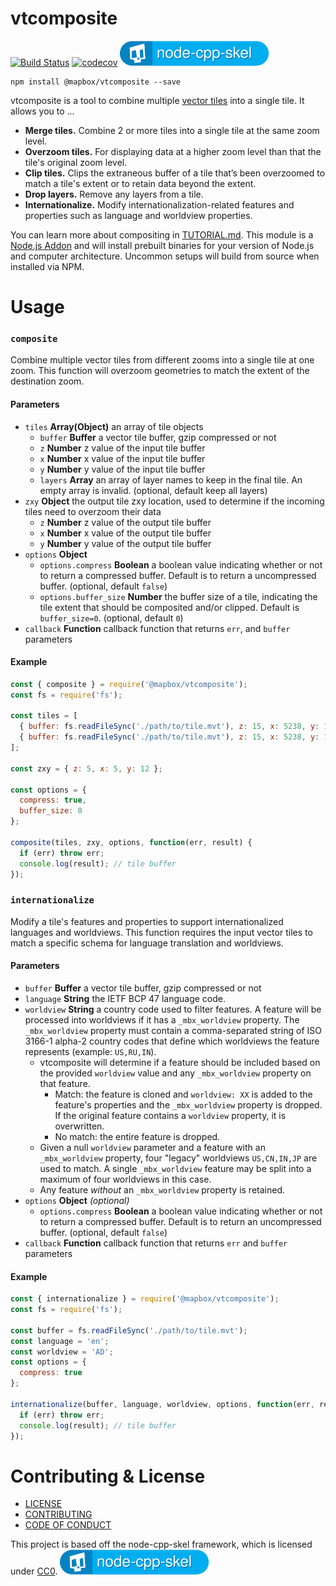 # vtcomposite

[![Build Status](https://travis-ci.com/mapbox/vtcomposite.svg?branch=master)](https://travis-ci.com/mapbox/vtcomposite)
[![codecov](https://codecov.io/gh/mapbox/vtcomposite/branch/master/graph/badge.svg)](https://codecov.io/gh/mapbox/vtcomposite)
[![node-cpp-skel](https://raw.githubusercontent.com/mapbox/cpp/master/assets/node-cpp-skel-badge_blue.svg)](https://github.com/mapbox/node-cpp-skel)


```shell
npm install @mapbox/vtcomposite --save
```

vtcomposite is a tool to combine multiple [vector tiles](https://github.com/mapbox/vector-tile-spec) into a single tile. It allows you to ...

- **Merge tiles.** Combine 2 or more tiles into a single tile at the same zoom level.
- **Overzoom tiles.** For displaying data at a higher zoom level than that the tile's original zoom level.
- **Clip tiles.** Clips the extraneous buffer of a tile that’s been overzoomed to match a tile's extent or to retain data beyond the extent.
- **Drop layers.** Remove any layers from a tile.
- **Internationalize.** Modify internationalization-related features and properties such as language and worldview properties.

You can learn more about compositing in [TUTORIAL.md](/TUTORIAL.md). This module is a [Node.js Addon](https://nodejs.org/api/addons.html) and will install prebuilt binaries for your version of Node.js and computer architecture. Uncommon setups will build from source when installed via NPM.

# Usage

### `composite`

Combine multiple vector tiles from different zooms into a single tile at one zoom. This function will overzoom geometries to match the extent of the destination zoom.

#### Parameters

- `tiles` **Array(Object)** an array of tile objects
    - `buffer` **Buffer** a vector tile buffer, gzip compressed or not
    - `z` **Number** z value of the input tile buffer
    - `x` **Number** x value of the input tile buffer
    - `y` **Number** y value of the input tile buffer
    - `layers` **Array** an array of layer names to keep in the final tile. An empty array is invalid. (optional, default keep all layers)
- `zxy` **Object** the output tile zxy location, used to determine if the incoming tiles need to overzoom their data
    - `z` **Number** z value of the output tile buffer
    - `x` **Number** x value of the output tile buffer
    - `y` **Number** y value of the output tile buffer
- `options` **Object**
  - `options.compress` **Boolean** a boolean value indicating whether or not to return a compressed buffer. Default is to return a uncompressed buffer. (optional, default `false`)
  - `options.buffer_size` **Number** the buffer size of a tile, indicating the tile extent that should be composited and/or clipped. Default is `buffer_size=0`. (optional, default `0`)
- `callback` **Function** callback function that returns `err`, and `buffer` parameters

#### Example

```js
const { composite } = require('@mapbox/vtcomposite');
const fs = require('fs');

const tiles = [
  { buffer: fs.readFileSync('./path/to/tile.mvt'), z: 15, x: 5238, y: 12666 },
  { buffer: fs.readFileSync('./path/to/tile.mvt'), z: 15, x: 5238, y: 12666, layers: ['building'] }
];

const zxy = { z: 5, x: 5, y: 12 };

const options = {
  compress: true,
  buffer_size: 0
};

composite(tiles, zxy, options, function(err, result) {
  if (err) throw err;
  console.log(result); // tile buffer
});
```

### `internationalize`

Modify a tile's features and properties to support internationalized languages and worldviews. This function requires the input vector tiles to match a specific schema for language translation and worldviews.

#### Parameters

- `buffer` **Buffer** a vector tile buffer, gzip compressed or not
- `language` **String** the IETF BCP 47 language code.
- `worldview` **String** a country code used to filter features. A feature will be processed into worldviews if it has a `_mbx_worldview` property. The `_mbx_worldview` property must contain a comma-separated string of ISO 3166-1 alpha-2 country codes that define which worldviews the feature represents (example: `US,RU,IN`).
  - vtcomposite will determine if a feature should be included based on the provided `worldview` value and any `_mbx_worldview` property on that feature.
    - Match: the feature is cloned and `worldview: XX` is added to the feature's properties and the `_mbx_worldview` property is dropped. If the original feature contains a `worldview` property, it is overwritten.
    - No match: the entire feature is dropped.
  - Given a null `worldview` parameter and a feature with an `_mbx_worldview` property, four "legacy" worldviews `US,CN,IN,JP` are used to match. A single `_mbx_worldview` feature may be split into a maximum of four worldviews in this case.
  - Any feature _without_ an `_mbx_worldview` property is retained.
- `options` **Object** _(optional)_
  - `options.compress` **Boolean** a boolean value indicating whether or not to return a compressed buffer. Default is to return an uncompressed buffer. (optional, default `false`)
- `callback` **Function** callback function that returns `err` and `buffer` parameters

#### Example

```js
const { internationalize } = require('@mapbox/vtcomposite');
const fs = require('fs');

const buffer = fs.readFileSync('./path/to/tile.mvt');
const language = 'en';
const worldview = 'AD';
const options = {
  compress: true
};

internationalize(buffer, language, worldview, options, function(err, result) {
  if (err) throw err;
  console.log(result); // tile buffer
});
```

# Contributing & License

- [LICENSE](https://github.com/mapbox/vtcomposite/blob/master/LICENSE.md)
- [CONTRIBUTING](https://github.com/mapbox/vtcomposite/blob/master/CONTRIBUTING.md)
- [CODE OF CONDUCT](https://github.com/mapbox/vtcomposite/blob/master/CODE_OF_CONDUCT.md)

This project is based off the node-cpp-skel framework, which is licensed under [CC0](https://creativecommons.org/share-your-work/public-domain/cc0/). [![node-cpp-skel](https://raw.githubusercontent.com/mapbox/cpp/master/assets/node-cpp-skel-badge_blue.svg)](https://github.com/mapbox/node-cpp-skel)